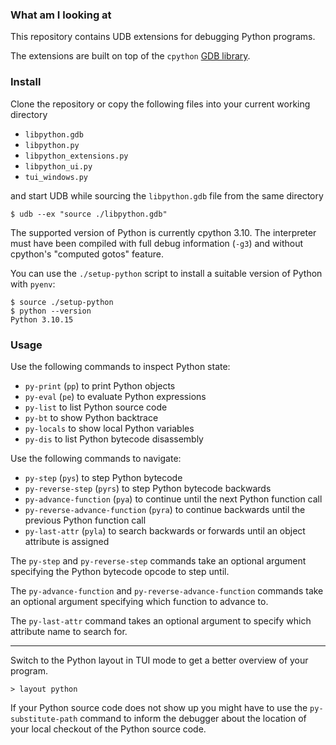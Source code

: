 ### What am I looking at

This repository contains UDB extensions for debugging Python programs.

The extensions are built on top of the `cpython` [GDB
library](https://github.com/python/cpython/blob/main/Tools/gdb/libpython.py).

### Install

Clone the repository or copy the following files into your current working directory

- `libpython.gdb`
- `libpython.py`
- `libpython_extensions.py`
- `libpython_ui.py`
- `tui_windows.py`

and start UDB while sourcing the `libpython.gdb` file from the same directory

```
$ udb --ex "source ./libpython.gdb"
```

The supported version of Python is currently cpython 3.10. The interpreter must have been compiled with full debug information (`-g3`) and without cpython's "computed gotos" feature.

You can use the `./setup-python` script to install a suitable version of Python with `pyenv`:

```
$ source ./setup-python
$ python --version
Python 3.10.15
```

### Usage

Use the following commands to inspect Python state:

- `py-print` (`pp`) to print Python objects
- `py-eval` (`pe`) to evaluate Python expressions
- `py-list` to list Python source code
- `py-bt` to show Python backtrace
- `py-locals` to show local Python variables
- `py-dis` to list Python bytecode disassembly

Use the following commands to navigate:

- `py-step` (`pys`) to step Python bytecode
- `py-reverse-step` (`pyrs`) to step Python bytecode backwards
- `py-advance-function` (`pya`) to continue until the next Python function call
- `py-reverse-advance-function` (`pyra`) to continue backwards until the previous Python function call
- `py-last-attr` (`pyla`) to search backwards or forwards until an object attribute is assigned

The `py-step` and `py-reverse-step` commands take an optional argument specifying the Python bytecode opcode to step until.

The `py-advance-function` and `py-reverse-advance-function` commands take an optional argument specifying which function to advance to.

The `py-last-attr` command takes an optional argument to specify which attribute name to search for.

---

Switch to the Python layout in TUI mode to get a better overview of your program.

```
> layout python
```

If your Python source code does not show up you might have to use the `py-substitute-path` command
to inform the debugger about the location of your local checkout of the Python source code.
